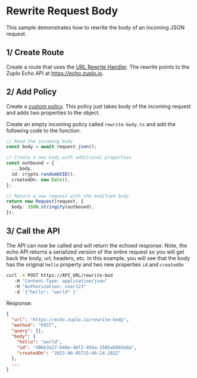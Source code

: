# Rewrite Request Body

This sample demonstrates how to rewrite the body of an incoming JSON request.

## 1/ Create Route

Create a route that uses the [URL Rewrite Handler](https://zuplo.com/docs/handlers/url-rewrite). The rewrite points to the Zuplo Echo API at https://echo.zuplo.io.

## 2/ Add Policy

Create a [custom policy](https://zuplo.com/docs/policies/custom-code-inbound). This policy just takes body of the incoming request and adds two properties to the object.

<Policy name="rewrite-body" />

Create an empty incoming policy called `rewrite-body.ts` and add the following code to the function.

```ts
// Read the incoming body
const body = await request.json();

// Create a new body with additional properties
const outbound = {
  ...body,
  id: crypto.randomUUID(),
  createdOn: new Date(),
};

// Return a new request with the modified body
return new Request(request, {
  body: JSON.stringify(outbound),
});
```

## 3/ Call the API

The API can now be called and will return the echoed response. Note, the echo API returns a serialized version of the entire request so you will get back the body, url, headers, etc. In this example, you will see that the body has the original `hello` property and two new properties `id` and `createdOn`

```bash
curl -X POST https://API_URL/rewrite-bod
   -H "Content-Type: application/json"
   -H "Authorization: user123"
   -d '{"hello": "world" }'
```

Response:

```json
{
  "url": "https://echo.zuplo.io/rewrite-body",
  "method": "POST",
  "query": {},
  "body": {
    "hello": "world",
    "id": "d06b3a27-b40e-48f2-934a-1585ab993e8a",
    "createdOn": "2023-06-05T15:46:14.202Z"
  },
  ...
}
```
